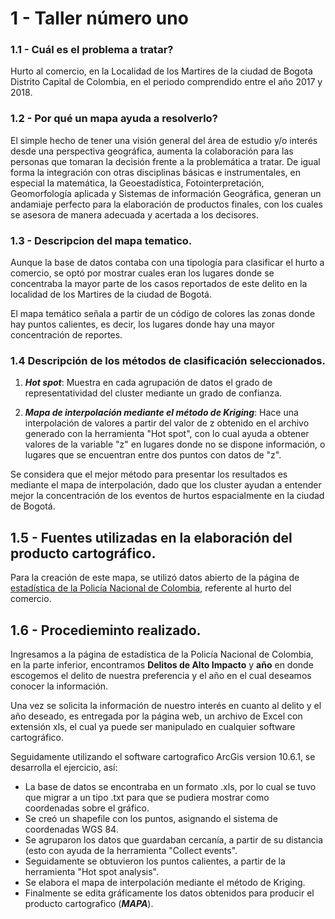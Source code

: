 # 1 - Taller número uno

###  1.1 - Cuál es el problema a tratar?

Hurto al comercio, en la Localidad de los Martires de la ciudad de Bogota Distrito Capital de Colombia, en el periodo comprendido entre el año  2017 y 2018.

### 1.2 - Por qué un mapa ayuda a resolverlo?

El simple hecho de tener una visión general del área de estudio y/o interés desde una perspectiva geográfica, aumenta la colaboración para las personas que tomaran la decisión frente a la problemática a tratar.
De igual forma la integración con otras disciplinas básicas e instrumentales, en especial la matemática, la Geoestadística, Fotointerpretación, Geomorfología aplicada y Sistemas de información Geográfica, generan un andamiaje perfecto para la elaboración de productos finales, con los cuales se asesora de manera adecuada y acertada a los decisores.

### 1.3 - Descripcion del mapa tematico.

Aunque la base de datos contaba con una tipología para clasificar el hurto a comercio, se optó por mostrar cuales eran los lugares donde se concentraba la mayor parte de los casos reportados de este delito en la localidad de los Martires de la ciudad de Bogotá.

El mapa temático señala a partir de un código de colores las zonas donde hay puntos calientes, es decir, los lugares donde hay una mayor concentración de reportes.

### 1.4 Descripción de los métodos de clasificación seleccionados.

1. ***Hot spot***: Muestra en cada agrupación de datos el grado de representatividad del cluster mediante un grado de confianza.

2. ***Mapa de interpolación mediante el método de Kriging***: Hace una interpolación de valores a partir del valor de z obtenido en el archivo generado con la herramienta "Hot spot", con lo cual ayuda a obtener valores de la variable "z" en lugares donde no se dispone información, o lugares que se encuentran entre dos puntos con datos de "z".

Se considera que el mejor método para presentar los resultados es mediante el mapa de interpolación, dado que los cluster ayudan a entender mejor la concentración de los eventos de hurtos espacialmente en la ciudad de Bogotá.

## 1.5 - Fuentes utilizadas en la elaboración del producto cartográfico.

Para la creación de este mapa, se utilizó datos abierto de la página de [estadística de la Policía Nacional de Colombia](https://www.policia.gov.co/grupo-informaci%C3%B3n-criminalidad/estadistica-delictiva), referente al hurto del comercio.

## 1.6 - Procedieminto realizado.

Ingresamos a la página de estadística de la Policía Nacional de Colombia, en la parte inferior, encontramos **Delitos de Alto Impacto** y **año** en donde escogemos el delito de nuestra preferencia y el año en el cual deseamos conocer la información.

Una vez se solicita la información de nuestro interés en cuanto al delito y el año deseado, es entregada por la página web, un archivo de Excel con extensión xls, el cual ya puede ser manipulado en cualquier software cartográfico. 

Seguidamente utilizando el software cartografico ArcGis version 10.6.1, se desarrolla el ejercicio, así:

* La base de datos se encontraba en un formato .xls, por lo cual se tuvo que migrar a un tipo .txt para que se pudiera mostrar como coordenadas sobre el gráfico.
* Se creó un shapefile con los puntos, asignando el sistema de coordenadas WGS 84.
* Se agruparon los datos que guardaban cercanía, a partir de su distancia (esto con ayuda de la herramienta "Collect events".
* Seguidamente se obtuvieron los puntos calientes, a partir de la herramienta "Hot spot analysis".
* Se elabora el mapa de interpolación mediante el método de Kriging.
* Finalmente se edita gráficamente los datos obtenidos para producir el producto cartografico (***MAPA***).
 











